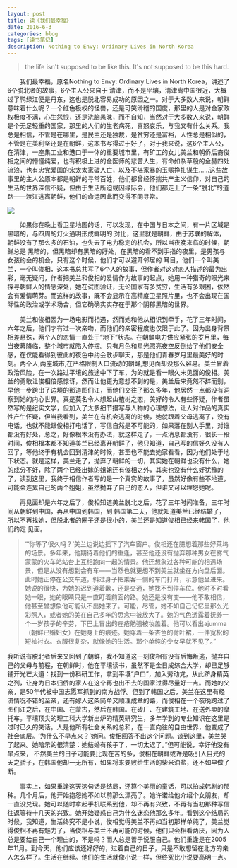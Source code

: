 ```yaml
---
layout: post
title: 读《我们最幸福》
date: 2016-6-3
categories: blog
tags: [读书笔记]
description: Nothing to Envy: Ordinary Lives in North Korea
---
```


> the life isn't supposed to be like this. It's not supposed to be this hard. 

&emsp;&emsp;我们最幸福，原名Nothing to Envy: Ordinary Lives in North Korea，讲述了6个脱北者的故事，6个主人公来自于
清津，而不是平壤，清津离中国很近，大概过了鸭绿江便是丹东，这也是脱北容易成功的原因之一。对于大多数人来说，朝鲜意味着什么呢？一个红色极权的怪兽，还是可笑滑稽的国度，那里的人是对金家政权极度不满，心生怨恨，还是洗脑愚昧，而不自知，当然对于大多数人来说，朝鲜是个无足轻重的国家，那里的人们的生老病死，喜怒哀乐，与我又有什么关系。我总是相信，不管是在哪里，是民主还是独裁，是贫穷还是富裕，人性总是相似的，不管是在美利坚还是在朝鲜，这本书写得过于好了，对于我来说，这6个主人公，在清津，一座集工业和港口于一体的重要城市里，有矿工的女儿美兰和朝侨后裔俊相之间的懵懂纯爱，也有积极上进的金医师的悲苦人生，有命如杂草般的金赫四处流浪，也有忠党爱国的宋太太家破人亡，以及不堪家暴的玉熙挣扎谋生……这些故事里的主人公原本都是朝鲜的寻常百姓，他们都曾经怀揣共产主义信仰，对自己的生活的世界深信不疑，但由于生活所迫或因缘际会，他们都走上了一条“脱北”的道路——渡江逃离朝鲜，他们的命运因此而变得不同寻常。

![](http://www.paigu.com/imgs/c0b6e0aa6629a14c95370d5914d9916c21ef511ab3524480638e0906b2a4e0e09ecd43f0c87bd9edcaac8aa909904e44d3cfc605cd53e0b1537b3d0135a6f4b19cfae76d98b942fb1702a83eea53382307/868f4c45.png)


&emsp;&emsp;如果你在晚上看卫星地图的话，可以发现，在中国与日本之间，有一片区域是黑暗的，与四周的灯火通明形成鲜明的
对比，这里就是朝鲜，由于苏联的解体，朝鲜没有了那么多的石油，也失去了电力稳定的机会，所以当夜晚来临的时候，朝鲜总是
黑暗的，但黑暗却有黑暗的好处，在黑暗的看不到手指的夜里，是男孩与女孩约会的机会，只有这个时候，他们才可以避开邻居的
耳目，他们一个叫美兰，一个叫俊相，这本书总共写了6个人的故事，但作者对这对恋人描述的最为出彩，毫无疑问，作者把美兰和俊相的爱情作为故事的起点，她用一种猎奇的眼光来探寻朝鲜人的情感深处，她在试图验证，无论国家有多贫穷，生活有多艰困，依然会有爱情萌芽。而这样的故事，既不会显示在高精度卫星照片里，也不会出现在国际性的政治或学术场合，但它确确实实存在于那个阴郁黑暗的世界。 


&emsp;&emsp;美兰和俊相因为一场电影而相遇，然而她和他从相识到牵手，花了三年时间，六年之后，他们才有过一次亲吻，而他们的亲密程度也仅限于此了。因为出身背景相差悬殊，两个人的恋情一直处于“地下”状态。在朝鲜电力供应紧张的岁月里，每当夜幕降临，整个城市就陷入停摆。只有月色和星光照亮夜空反倒给了他们安全感，在仅能看得到彼此的夜色中约会散步聊天，那是他们青春岁月里最美好的时刻。两个人,两座城市,在严格限制人口流动的朝鲜,想见面却没那么容易。美兰冒着政治风险，在一次路过平壤的旅途中下了车，为的就是看一眼久未见面的俊相。美兰的勇敢让俊相倍感惊讶，然而让他更为意想不到的是，美兰后来竟然不辞而别，早他一步跨出了边境的那道图们江，而他们交往了那么多年，他居然一点都没有洞察到她的内心世界。真是莫名令人想起山楂树之恋，美好的令人有些怀疑，作者虽然写的是纪实文学，但加入了太多细节描写与人物的心理想法，让人对作品的真实性产生怀疑，但当我看到，美兰在有机会逃离的时候，她就跟着父母逃离了，没有电话，也就不能跟俊相打电话了，写信自然是不可能的，如果落在别人手里，对谁都没有好处，总之，好像根本没有办法，就这样走了，一点消息都没有，很长一段时间，俊相根本都不知道美兰已经离开朝鲜了，他只知道，自己写的信好久没有人回了，等他终于有机会回到清津的时候，甚至也不能去她家看看，因为他们处于地下状态。就是这样，美兰走了，抛弃了朝鲜的一切，其实她在朝鲜也没有什么，她的成分不好，除了两个已经出嫁的姐姐还有俊相之外，其实也没有什么好犹豫的了，读到这里，我终于相信作者写的是一个真实的故事了，虽然好像有些不地道，可能会连累自己的两个姐姐，虽然抛弃了自己的恋人，但谁又可以埋怨她呢。           


&emsp;&emsp;再见面却是六年之后了，俊相知道美兰脱北之后，花了三年时间准备，三年时间从朝鲜到中国，再从中国到韩国，到
韩国第二天，他就知道美兰已经结婚了，所以不再找她，但脱北者的圈子还是很小的，美兰还是知道俊相已经来韩国了，他们约定
见面。

> “‘你等了很久吗？’美兰边说边摇下了汽车窗户。俊相还在臆想着那些好莱坞的场景。多年来，他期待着他们的重逢，甚至他还没有抛弃那种男女在雾气蒙蒙的火车站站台上互相跑向一起的情景。他还想象过各种可能的相遇场景，但是从没有想到会有车——当然也就更想不到美兰就坐在方向盘后面。此时她正停在公交车道，斜过身子把乘客一侧的车门打开，示意他坐进来。她说的很快，为她的迟到道着歉，还是交通，她找不到停车位。他时不时看她一眼，她的眼睛只是一直盯着前面的路。她还是没有变——他不敢相信，他甚至曾想象他可能认不出她来了。可能，尽管，她不如自己记忆里那么光彩照人，或者她的美在自己多年的思念中被放大了。她的气色透露着抚养一个一岁孩子的辛劳，下巴上冒出的痤疮勉强被妆盖着。他可以看出ajumma（朝鲜已婚妇女）在她身上的痕迹。她穿着一条杏色的荷叶裙，一件宽松的短袖衬衣。衣服很复杂，就像她的生活。那个单纯的少女早就不见了。”


我听说有脱北者后来又回到了朝鲜，我不知道这一刻俊相有没有后悔叛逃，抛弃自己的父母与前程，在朝鲜时，他在平壤读书，虽然不是金日成综合大学，却已足够铺开光芒大道：找到一份科研工作，拿到平壤“户口”，加入劳动党，从此跻身精英之列，让身为日本归侨的家人在这个再也出不去的国家过得尽量好一点。而她的父亲，是50年代被中国志愿军抓到的南方战俘。但到了韩国之后，美兰在这里有经济情况不错的至亲，还有嫁人这条简单又顺理成章的路，而俊相在一个夜晚跨过了图们江之后，在中国、在蒙古，然后在韩国。在砖厂、在建筑工地、在送外卖的摩托车。平壤顶尖的理工科大学新出炉的精英研究生，多年学到的专业知识在这里是过时已久的笑话。人是他所有社会关系的总和，在一直向往的自由世界，他变成了社会底层。‘为什么不早点来？’她问。俊相回答不出这个问题。谈到这里，美兰哭了起来。她暗示的很清楚：她结婚有孩子了，一切太迟了。”但可能说，幸好他没有早点来，
不然美兰的日子可能要比现在苦的多，俊相在朝鲜或许是吸引人目光的天之骄子，在韩国他却一无所有，如果将来要败给生活的柴米油盐，还不如早做了断。


&emsp;&emsp;事实上，如果重逢这天这句话是结局，还算个美丽的童话，可以拍成韩剧的那种。几个月后，他开始抱怨她不如以前那么漂亮了。她许诺给他介绍个女朋友，却一直没兑现。她可以随时拿起手机联系到他，却不再有兴致，不再有当初那种写信往返等待十几天的兴致。她开始疑惑自己为什么迷恋他那么多年。看到这个结局的时候，我知道，生活终究不是小说，俊相觉得美兰不再如当初那样单纯了，美兰觉得俊相不再有魅力了，当俊相与美兰不再可能的时候，他们只会相看两厌，因为人总是要给自己一个理由的，不是吗？而人总是善于说服自己。他们重逢是在2005年11月。到今天，他们应该还好好的，过着自己的日子，只是不敢想留在北方的亲人怎么样了。生活在继续。他们的生活就像小说一样，但终究比小说要高明一点。




